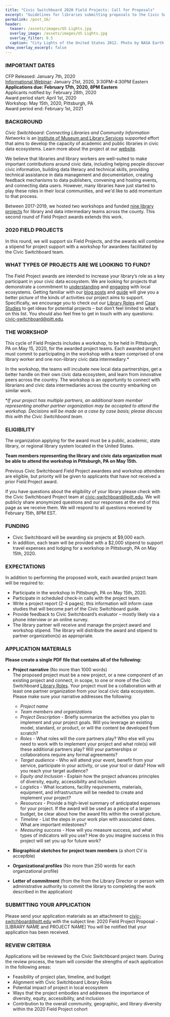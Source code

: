 ```yaml
---
title: "Civic Switchboard 2020 Field Projects: Call for Proposals"
excerpt: "Guidelines for libraries submitting proposals to the Civic Switchboard 2020 Field Awards"
permalink: /post_16/
header:
  teaser: /assets/images/US Lights.jpg
  overlay_image: /assets/images/US Lights.jpg
  overlay_filter: 0.5
  caption: "City Lights of the United States 2012. Photo by NASA Earth Observatory, CC-BY-NC-2.0 https://www.flickr.com/photos/gsfc/8247975848/in/album-72157646899236025/"
show_overlay_excerpt: false
---
```


### IMPORTANT DATES

CFP Released: January 7th, 2020  
[Informational Webinar](https://www.eventbrite.com/e/civic-switchboard-2020-field-project-awards-informational-webinar-tickets-88567801679): January 21st, 2020, 3:30PM-4:30PM Eastern  
**Applications due: February 17th, 2020, 8PM Eastern**  
Applicants notified by: February 28th, 2020  
Award period start:  April 1st, 2020  
Workshop: May 15th, 2020, Pittsburgh, PA  
Award period end: February 1st, 2021  

### BACKGROUND

*Civic Switchboard: Connecting Libraries and Community Information Networks* is an [Institute of Museum and Library Services](https://www.imls.gov/) supported effort that aims to develop the capacity of academic and public libraries in civic data ecosystems. Learn more about the project at our [website](https://civic-switchboard.github.io/).  

We believe that libraries and library workers are well-suited to make important contributions around civic data, including helping people discover civic information, building data literacy and technical skills, providing technical assistance in data management and documentation, creating feedback mechanisms to data publishers, convening and hosting events, and connecting data users. However, many libraries have just started to play these roles in their local communities, and we'd like to add momentum to that process.

Between 2017-2019, we hosted two workshops and funded [nine library projects](https://civic-switchboard.github.io/post_13/) for library and data intermediary teams across the county.  This second round of Field Project awards extends this work.

### 2020 FIELD PROJECTS
In this round, we will support six Field Projects, and the awards will combine a stipend for project support with a workshop for awardees facilitated by the Civic Switchboard team.

### WHAT TYPES OF PROJECTS ARE WE LOOKING TO FUND? 
The Field Project awards are intended to increase your library’s role as a key participant in your civic data ecosystem. We are looking for projects that demonstrate a commitment to [understanding](https://civic-switchboard.gitbook.io/guide/understanding-your-ecosystem) and [engaging](https://civic-switchboard.gitbook.io/guide/engaging-partners) with local ecosystems. Getting familiar with our [blog posts](https://civic-switchboard.github.io/blog/) and [guide](https://civic-switchboard.gitbook.io/guide/) will give you a better picture of the kinds of activities our project aims to support. Specifically, we encourage you to check out our [Library Roles](https://civic-switchboard.gitbook.io/guide/library-roles) and [Case Studies](https://civic-switchboard.gitbook.io/guide/case-studies) to get ideas for potential projects – but don’t feel limited to what’s on this list. You should also feel free to get in touch with any questions: civic-switchboard@pitt.edu.

### THE WORKSHOP
This cycle of Field Projects includes a workshop, to be held in Pittsburgh, PA on May 15, 2020, for the awarded project teams. Each awarded project must commit to participating in the workshop with a team comprised of one library worker and one non-library civic data intermediary.*   

In the workshop, the teams will incubate new local data partnerships, get a better handle on their own civic data ecosystem, and learn from innovative peers across the country.  The workshop is an opportunity to connect with librarians and civic data intermediaries across the country embarking on similar work.

**If your project has multiple partners, an additional team member representing another partner organization may be accepted to attend the workshop.  Decisions will be made on a case by case basis; please discuss this with the Civic Switchboard team.* 

### ELIGIBILITY
The organization applying for the award must be a public, academic, state library, or regional library system located in the United States.  

**Team members representing the library and civic data organization must be able to attend the workshop in Pittsburgh, PA on May 15th.** 

Previous Civic Switchboard Field Project awardees and workshop attendees are eligible, but priority will be given to applicants that have not received a prior Field Project award. 

If you have questions about the eligibility of your library please check with the Civic Switchboard Project team at civic-switchboard@pitt.edu.  We will publicly share anonymized questions and our responses at the end of this page as we receive them.  We will  respond to all questions received by February 15th, 8PM EST.

### FUNDING
* Civic Switchboard will be awarding six projects at $9,000 each.
* In addition, each team will be provided with a $2,000 stipend to support travel expenses and lodging for a workshop in Pittsburgh, PA on May 15th, 2020.

### EXPECTATIONS
In addition to performing the proposed work, each awarded project team will be required to: 
* Participate in the workshop in Pittsburgh, PA on May 15th, 2020. 
* Participate in scheduled check-in calls with the project team. 
* Write a project report (2-4 pages); this information will inform case studies that will become part of the Civic Switchboard guide.
* Provide feedback to Civic Switchboard’s evaluator – mostly likely via a phone interview or an online survey.
* The library partner will receive and manage the project award and workshop stipend. The library  will distribute the award and stipend to partner organization(s) as appropriate. 

### APPLICATION MATERIALS
**Please create a single PDF file that contains all of the following:** 

* **Project narrative** (No more than 1000 words)  
The proposed project must be a new project, or a new component of an existing project and connect, in scope, to one or more of the Civic Switchboard [Library Roles](https://civic-switchboard.gitbook.io/guide/library-roles). Your project must be a collaboration with at least one partner organization from your local civic data ecosystem. Please make sure your narrative addresses the following:  
  - *Project name*
  - *Team members and organizations* 
  - *Project Description* - Briefly summarize the activities you plan to implement and your project goals. Will you leverage an existing model, standard, or product, or will the content be developed from scratch? 
  - *Roles* -  What roles will the core partners play? Who else will you need to work with to implement your project and what role(s) will these additional partners play?   Will your partnerships or collaborations require any formal agreements?
  - *Target audience* -  Who will attend your event, benefit from your service, participate in your activity, or use your tool or data? How will you reach your target audience? 
  - *Equity and Inclusion* - Explain how the project advances principles of diversity, equity, accessibility and inclusion
  - *Logistics* - What locations, facility requirements, materials, equipment, and infrastructure will be needed to create and implement your project?
  - *Resources* - Provide a high-level summary of anticipated expenses for your project. If the award will be used as a piece of a larger budget, be clear about how the award fits within the overall picture.
  - *Timeline* -  List the steps in your work plan with associated dates. What are important milestones?
  - *Measuring success* - How will you measure success, and what types of indicators will you use?  How do you imagine success in this project will set you up for future work?
* **Biographical sketches for project team members** (a short CV is acceptble) 

* **Organizational profiles** (No more than 250 words for each organizational profile)   

* **Letter of commitment** (from the from the Library Director or person with administrative authority to commit the library to completing the work described in the application)  

### SUBMITTING YOUR APPLICATION  
Please send your application materials as an attachment to civic-switchboard@pitt.edu with the subject line: 2020 Field Project Proposal - [LIBRARY NAME and PROJECT NAME]  You will be notified that your application has been received.

### REVIEW CRITERIA
Applications will be reviewed by the Civic Switchboard project team. During the review process, the team will consider the strengths of each application in the following areas:   
* Feasibility of project plan, timeline, and budget
* Alignment with Civic Switchboard Library Roles
* Potential impact of project in local ecosystem 
* Ways that the project embodies and addresses the importance of diversity, equity, accessibility, and inclusion
* Contribution to the overall community, geographic, and library diversity within the 2020 Field Project cohort




